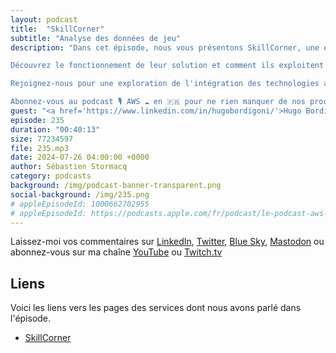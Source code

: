 ```yaml
---
layout: podcast
title:  "SkillCorner"
subtitle: "Analyse des données de jeu"
description: "Dans cet épisode, nous vous présentons SkillCorner, une entreprise spécialisée dans les données de performance des joueurs de football et d'autres sports. SkillCorner collecte et analyse les données de performance en temps réel à partir des flux vidéos publics des matchs.

Découvrez le fonctionnement de leur solution et comment ils exploitent les services AWS pour créer une architecture cloud robuste et efficace. Nous discuterons des défis techniques qu'ils ont rencontrés, des services AWS qu'ils utilisent, et des méthodes qu'ils ont mises en place pour optimiser leurs processus d'analyse.

Rejoignez-nous pour une exploration de l'intégration des technologies avancées dans le domaine du sport et voyez comment AWS aide SkillCorner à améliorer l'analyse sportive.

Abonnez-vous au podcast 🎙️ AWS ☁️ en 🇫🇷 pour ne rien manquer de nos prochains épisodes."
guest: "<a href='https://www.linkedin.com/in/hugobordigoni/'>Hugo Bordigoni</a>, cofoundateur de SkillCorner"
episode: 235
duration: "00:40:13" 
size: 77234597
file: 235.mp3
date: 2024-07-26 04:00:00 +0000
author: Sébastien Stormacq
category: podcasts
background: /img/podcast-banner-transparent.png
social-background: /img/235.png
# appleEpisodeId: 1000662702955
# appleEpisodeId: https://podcasts.apple.com/fr/podcast/le-podcast-aws-en-français/id1452118442
---
```


Laissez-moi vos commentaires sur [LinkedIn](https://www.linkedin.com/in/sebastienstormacq/), [Twitter](https://twitter.com/sebsto), [Blue Sky](https://bsky.app/profile/sebsto.bsky.social), [Mastodon](https://awscommunity.social/@sebsto) ou abonnez-vous sur ma chaîne [YouTube](https://www.youtube.com/sebsto) ou [Twitch.tv](https://www.twitch.tv/sebAWS)

## Liens

Voici les liens vers les pages des services dont nous avons parlé dans l'épisode.

- [SkillCorner](https://skillcorner.com/)
